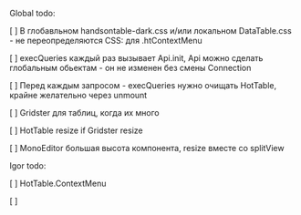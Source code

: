 Global todo:

[ ] В глобавльном handsontable-dark.css и/или локальном DataTable.css - не переопределяются CSS: для .htContextMenu

[ ] execQueries каждый раз вызывает Api.init, Api можно сделать глобальным обьектам - он не изменен без смены Connection

[ ] Перед каждым запросом - execQueries нужно очищать HotTable, крайне желательно через unmount

[ ] Gridster для таблиц, когда их много

[ ] HotTable resize if Gridster resize

[ ] MonoEditor большая высота компонента, resize вместе со splitView


Igor todo:

[ ] HotTable.ContextMenu

[ ]
